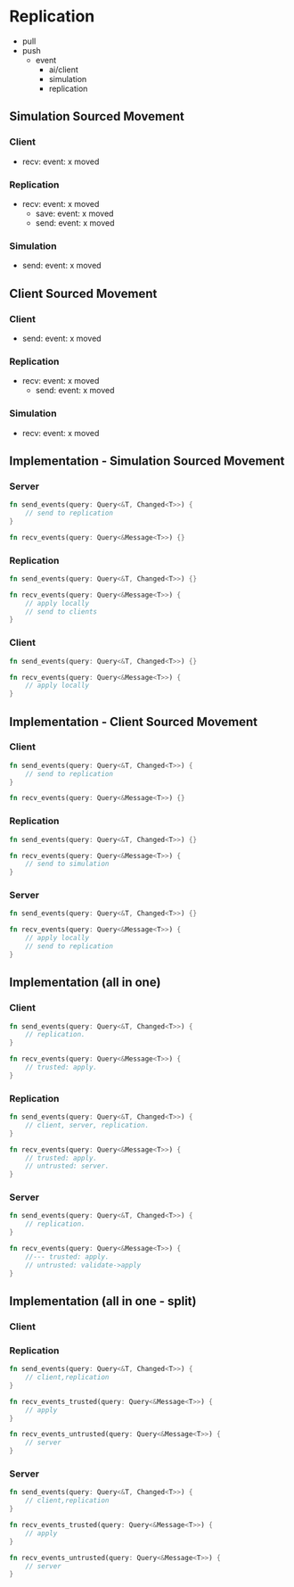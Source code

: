 # Replication

- pull
- push
  - event
    - ai/client
    - simulation
    - replication

## Simulation Sourced Movement

### Client

- recv: event: x moved

### Replication

- recv: event: x moved
  - save: event: x moved
  - send: event: x moved

### Simulation

- send: event: x moved

## Client Sourced Movement

### Client

- send: event: x moved

### Replication

- recv: event: x moved
  - send: event: x moved

### Simulation

- recv: event: x moved

## Implementation - Simulation Sourced Movement

### Server

```rs
fn send_events(query: Query<&T, Changed<T>>) {
    // send to replication
}

fn recv_events(query: Query<&Message<T>>) {}
```

### Replication

```rs
fn send_events(query: Query<&T, Changed<T>>) {}

fn recv_events(query: Query<&Message<T>>) {
    // apply locally
    // send to clients
}
```

### Client

```rs
fn send_events(query: Query<&T, Changed<T>>) {}

fn recv_events(query: Query<&Message<T>>) {
    // apply locally
}
```

## Implementation - Client Sourced Movement

### Client

```rs
fn send_events(query: Query<&T, Changed<T>>) {
    // send to replication
}

fn recv_events(query: Query<&Message<T>>) {}
```

### Replication

```rs
fn send_events(query: Query<&T, Changed<T>>) {}

fn recv_events(query: Query<&Message<T>>) {
    // send to simulation
}
```

### Server

```rs
fn send_events(query: Query<&T, Changed<T>>) {}

fn recv_events(query: Query<&Message<T>>) {
    // apply locally
    // send to replication
}
```

## Implementation (all in one)

### Client

```rs
fn send_events(query: Query<&T, Changed<T>>) {
    // replication.
}

fn recv_events(query: Query<&Message<T>>) {
    // trusted: apply.
}
```

### Replication

```rs
fn send_events(query: Query<&T, Changed<T>>) {
    // client, server, replication.
}

fn recv_events(query: Query<&Message<T>>) {
    // trusted: apply.
    // untrusted: server.
}
```

### Server

```rs
fn send_events(query: Query<&T, Changed<T>>) {
    // replication.
}

fn recv_events(query: Query<&Message<T>>) {
    //--- trusted: apply.
    // untrusted: validate->apply
}
```

## Implementation (all in one - split)

### Client

### Replication

```rs
fn send_events(query: Query<&T, Changed<T>>) {
    // client,replication
}

fn recv_events_trusted(query: Query<&Message<T>>) {
    // apply
}

fn recv_events_untrusted(query: Query<&Message<T>>) {
    // server
}
```

### Server

```rs
fn send_events(query: Query<&T, Changed<T>>) {
    // client,replication
}

fn recv_events_trusted(query: Query<&Message<T>>) {
    // apply
}

fn recv_events_untrusted(query: Query<&Message<T>>) {
    // server
}
```
